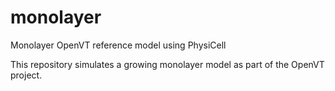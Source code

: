 # monolayer
Monolayer OpenVT reference model using PhysiCell

This repository simulates a growing monolayer model as part of the OpenVT project.